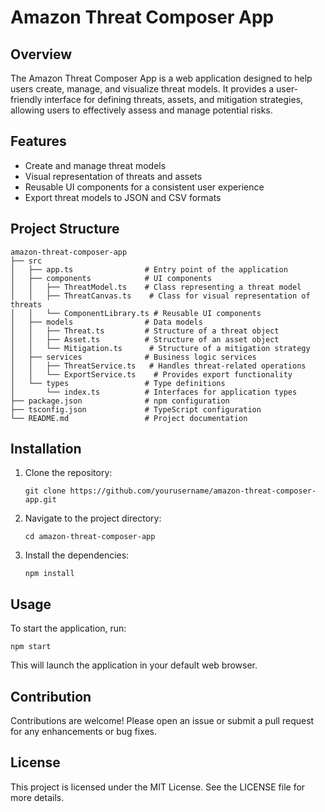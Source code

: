 # Amazon Threat Composer App

## Overview
The Amazon Threat Composer App is a web application designed to help users create, manage, and visualize threat models. It provides a user-friendly interface for defining threats, assets, and mitigation strategies, allowing users to effectively assess and manage potential risks.

## Features
- Create and manage threat models
- Visual representation of threats and assets
- Reusable UI components for a consistent user experience
- Export threat models to JSON and CSV formats

## Project Structure
```
amazon-threat-composer-app
├── src
│   ├── app.ts                # Entry point of the application
│   ├── components            # UI components
│   │   ├── ThreatModel.ts    # Class representing a threat model
│   │   ├── ThreatCanvas.ts    # Class for visual representation of threats
│   │   └── ComponentLibrary.ts # Reusable UI components
│   ├── models                # Data models
│   │   ├── Threat.ts         # Structure of a threat object
│   │   ├── Asset.ts          # Structure of an asset object
│   │   └── Mitigation.ts      # Structure of a mitigation strategy
│   ├── services              # Business logic services
│   │   ├── ThreatService.ts   # Handles threat-related operations
│   │   └── ExportService.ts    # Provides export functionality
│   └── types                 # Type definitions
│       └── index.ts          # Interfaces for application types
├── package.json              # npm configuration
├── tsconfig.json             # TypeScript configuration
└── README.md                 # Project documentation
```

## Installation
1. Clone the repository:
   ```
   git clone https://github.com/yourusername/amazon-threat-composer-app.git
   ```
2. Navigate to the project directory:
   ```
   cd amazon-threat-composer-app
   ```
3. Install the dependencies:
   ```
   npm install
   ```

## Usage
To start the application, run:
```
npm start
```
This will launch the application in your default web browser.

## Contribution
Contributions are welcome! Please open an issue or submit a pull request for any enhancements or bug fixes.

## License
This project is licensed under the MIT License. See the LICENSE file for more details.